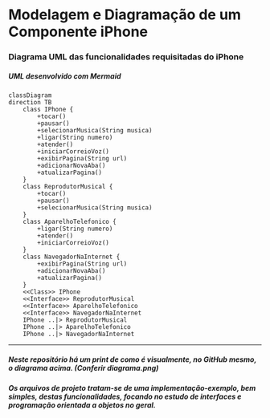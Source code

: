 # Modelagem e Diagramação de um Componente iPhone

### Diagrama UML das funcionalidades requisitadas do iPhone
##### UML desenvolvido com Mermaid

```mermaid
classDiagram
direction TB
    class IPhone {
        +tocar()
        +pausar()
        +selecionarMusica(String musica)
        +ligar(String numero)
        +atender()
        +iniciarCorreioVoz()
        +exibirPagina(String url)
        +adicionarNovaAba()
        +atualizarPagina()
    }
    class ReprodutorMusical {
	    +tocar()
	    +pausar()
	    +selecionarMusica(String musica)
    }
    class AparelhoTelefonico {
	    +ligar(String numero)
	    +atender()
	    +iniciarCorreioVoz()
    }
    class NavegadorNaInternet {
	    +exibirPagina(String url)
	    +adicionarNovaAba()
	    +atualizarPagina()
    }
    <<Class>> IPhone
    <<Interface>> ReprodutorMusical
    <<Interface>> AparelhoTelefonico
    <<Interface>> NavegadorNaInternet
    IPhone ..|> ReprodutorMusical
    IPhone ..|> AparelhoTelefonico
    IPhone ..|> NavegadorNaInternet
```
<hr>

##### Neste repositório há um print de como é visualmente, no GitHub mesmo, o diagrama acima. (Conferir diagrama.png)

##### Os arquivos de projeto tratam-se de uma implementação-exemplo, bem simples, destas funcionalidades, focando no estudo de interfaces e programação orientada a objetos no geral.